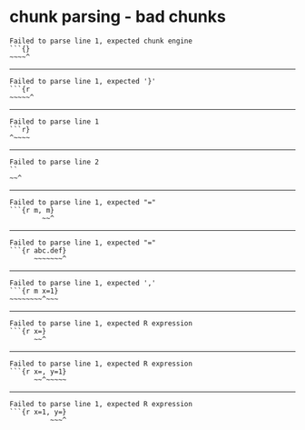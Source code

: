 # chunk parsing - bad chunks

    Failed to parse line 1, expected chunk engine
    ```{}
    ~~~~^
    

---

    Failed to parse line 1, expected '}'
    ```{r
    ~~~~~^
    

---

    Failed to parse line 1
    ```r}
    ^~~~~
    

---

    Failed to parse line 2
    ``
    ~~^
    

---

    Failed to parse line 1, expected "="
    ```{r m, m}
            ~~^
    

---

    Failed to parse line 1, expected "="
    ```{r abc.def}
          ~~~~~~~^
    

---

    Failed to parse line 1, expected ','
    ```{r m x=1}
    ~~~~~~~~^~~~
    

---

    Failed to parse line 1, expected R expression
    ```{r x=}
          ~~^
    

---

    Failed to parse line 1, expected R expression
    ```{r x=, y=1}
          ~~^~~~~~
    

---

    Failed to parse line 1, expected R expression
    ```{r x=1, y=}
              ~~~^
    

